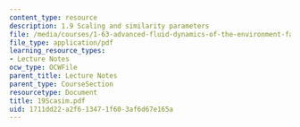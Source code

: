 ```yaml
---
content_type: resource
description: 1.9 Scaling and similarity parameters
file: /media/courses/1-63-advanced-fluid-dynamics-of-the-environment-fall-2002/1711dd22a2f613471f603af6d67e165a_19Scasim.pdf
file_type: application/pdf
learning_resource_types:
- Lecture Notes
ocw_type: OCWFile
parent_title: Lecture Notes
parent_type: CourseSection
resourcetype: Document
title: 19Scasim.pdf
uid: 1711dd22-a2f6-1347-1f60-3af6d67e165a
---
```

